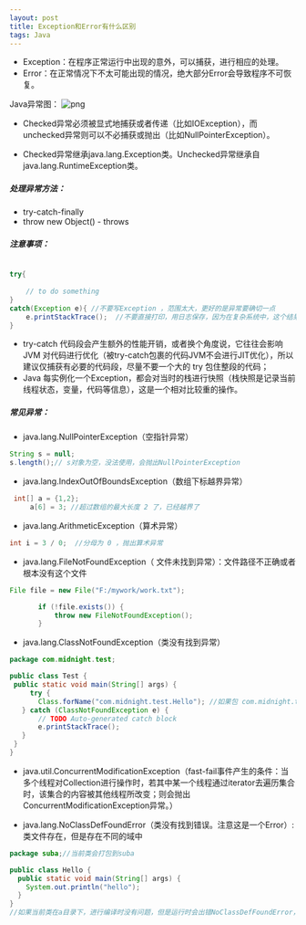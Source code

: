 ```yaml
---
layout: post
title: Exception和Error有什么区别
tags: Java
---
```

- Exception：在程序正常运行中出现的意外，可以捕获，进行相应的处理。
- Error：在正常情况下不太可能出现的情况，绝大部分Error会导致程序不可恢复。

Java异常图：
![png](http://upyun.midnight2104.com/blog/java-Throwable.png)

- Checked异常必须被显式地捕获或者传递（比如IOException），而unchecked异常则可以不必捕获或抛出（比如NullPointerException）。

- Checked异常继承java.lang.Exception类。Unchecked异常继承自java.lang.RuntimeException类。

##### 处理异常方法：
- try-catch-finally
- throw new Object() - throws

##### 注意事项：
```java

try{
 
    // to do something
}
catch(Exception e){ //不要写Exception ，范围太大，更好的是异常要确切一点
    e.printStackTrace();  //不要直接打印，用日志保存，因为在复杂系统中，这个结果不知道在哪儿去了
}
```
- try-catch 代码段会产生额外的性能开销，或者换个角度说，它往往会影响 JVM 对代码进行优化（被try-catch包裹的代码JVM不会进行JIT优化），所以建议仅捕获有必要的代码段，尽量不要一个大的 try 包住整段的代码；
- Java 每实例化一个Exception，都会对当时的栈进行快照（栈快照是记录当前线程状态，变量，代码等信息），这是一个相对比较重的操作。


##### 常见异常：

 - java.lang.NullPointerException（空指针异常）
 ```java
 String s = null;
 s.length();// s对象为空，没法使用，会抛出NullPointerException
 
 ```
 -  java.lang.IndexOutOfBoundsException（数组下标越界异常）
 ```java
  int[] a = {1,2};
	  a[6] = 3; //超过数组的最大长度 2 了，已经越界了
 ```
 - java.lang.ArithmeticException（算术异常）
 ```java
int i = 3 / 0;  //分母为 0 ，抛出算术异常
  ```
 - java.lang.FileNotFoundException（ 文件未找到异常）：文件路径不正确或者根本没有这个文件
 ```java
 File file = new File("F:/mywork/work.txt");

		if (!file.exists()) {
			throw new FileNotFoundException();
		}
 
 ```
 - java.lang.ClassNotFoundException（类没有找到异常）
 ```java
 package com.midnight.test;

public class Test {  
  public static void main(String[] args) {   
	  try {
		Class.forName("com.midnight.test.Hello"); //如果包 com.midnight.test下面没有Hello.java 这个类就会抛异常（编译时没有问题，运行时抛异常）
	} catch (ClassNotFoundException e) {
		// TODO Auto-generated catch block
		e.printStackTrace();
	}
  }  
}
 
 ```
 - java.util.ConcurrentModificationException（fast-fail事件产生的条件：当多个线程对Collection进行操作时，若其中某一个线程通过iterator去遍历集合时，该集合的内容被其他线程所改变；则会抛出ConcurrentModificationException异常。）
 
- java.lang.NoClassDefFoundError（类没有找到错误。注意这是一个Error）:
类文件存在，但是存在不同的域中
```java
package suba;//当前类会打包到suba

public class Hello {  
  public static void main(String[] args) {   
	System.out.println("hello");
  } 
}
//如果当前类在a目录下，进行编译时没有问题，但是运行时会出错NoClassDefFoundError，因为这个类实际上是这样的suba.Hello（在a的子目录suba下面）
```